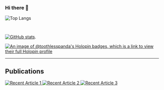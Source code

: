### Hi there 👋

<!--
**toothlesspanda/toothlesspanda** is a ✨ _special_ ✨ repository because its `README.md` (this file) appears on your GitHub profile.

Here are some ideas to get you started:

- 🔭 I’m currently working on ...
- 🌱 I’m currently learning ...
- 👯 I’m looking to collaborate on ...
- 🤔 I’m looking for help with ...
- 💬 Ask me about ...
- 📫 How to reach me: ...
- 😄 Pronouns: ...
- ⚡ Fun fact: ...
-->


![Top Langs](https://github-readme-stats.vercel.app/api/top-langs/?username=toothlesspanda&hide=java&show_icons=true&theme=gruvbox&bg_color=00000000)
 
<br/>

[![GitHub stats](https://github-readme-stats.vercel.app/api?username=toothlesspanda&show_icons=true&theme=gruvbox&bg_color=00000000)](https://github.com/toothlesspanda/github-readme-stats).


[![An image of @toothlesspanda's Holopin badges, which is a link to view their full Holopin profile](https://holopin.me/toothlesspanda)](https://holopin.io/@toothlesspanda)


<hr>

## Publications
<a target="_blank" href="https://github-readme-medium-recent-article.vercel.app/medium/@inesdematos/2"><img src="https://github-readme-medium-recent-article.vercel.app/medium/@inesdematos/2" alt="Recent Article 1"> 
<a target="_blank" href="https://github-readme-medium-recent-article.vercel.app/medium/@inesdematos/3"><img src="https://github-readme-medium-recent-article.vercel.app/medium/@inesdematos/3" alt="Recent Article 2"> 
<a target="_blank" href="https://github-readme-medium-recent-article.vercel.app/medium/@inesdematos/0"><img src="https://github-readme-medium-recent-article.vercel.app/medium/@inesdematos/0" alt="Recent Article 3"> 


